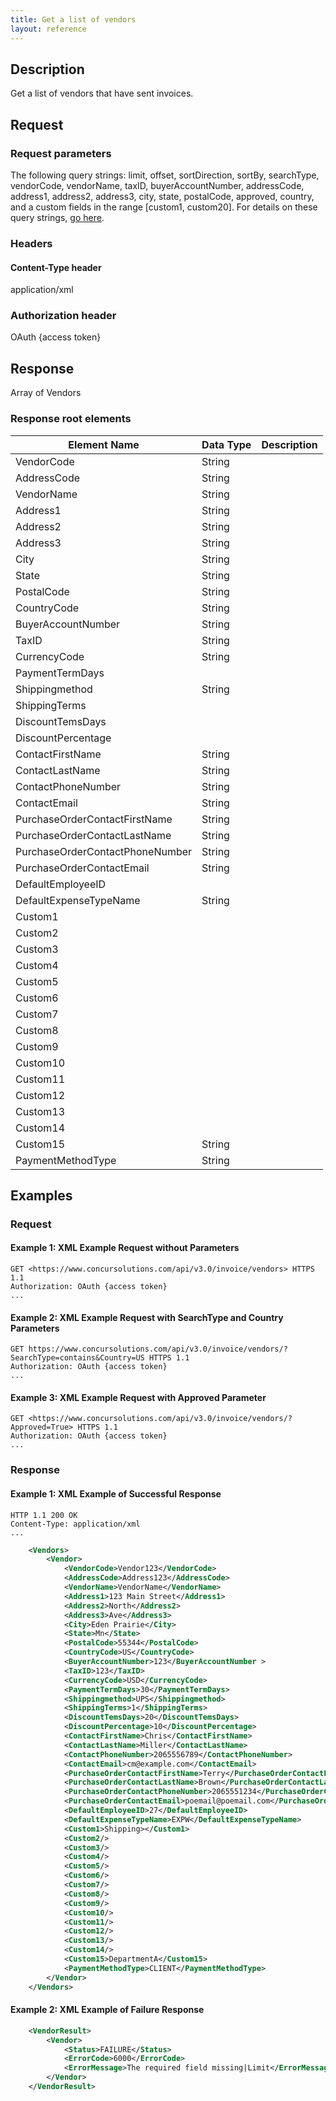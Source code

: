 ```yaml
---
title: Get a list of vendors
layout: reference
---
```


## Description
Get a list of vendors that have sent invoices.

## Request

### Request parameters
The following query strings: limit, offset, sortDirection, sortBy, searchType, vendorCode, vendorName, taxID, buyerAccountNumber,  addressCode, address1, address2, address3, city, state, postalCode, approved, country, and a custom fields in the range [custom1, custom20]. For details on these query strings, [go here][1].


### Headers
#### Content-Type header
application/xml

### Authorization header
OAuth {access token}

## Response
Array of Vendors

### Response root elements

| Element Name | Data Type | Description |
|--------------|-----------|-------------|
| VendorCode | String |  |
| AddressCode | String |  |
| VendorName | String |  |
| Address1 | String |  |
| Address2 | String |  |
| Address3 | String |  |
| City | String |  |
| State | String |  |
| PostalCode | String |  |
| CountryCode | String |  |
| BuyerAccountNumber | String |  |
| TaxID | String |  |
| CurrencyCode | String |  |
| PaymentTermDays |  |  |
| Shippingmethod | String |  |
| ShippingTerms |  |  |
| DiscountTemsDays |  |  |
| DiscountPercentage |  |  |
| ContactFirstName | String |  |
| ContactLastName | String |  |
| ContactPhoneNumber | String |  |
| ContactEmail | String |  |
| PurchaseOrderContactFirstName | String |  |
| PurchaseOrderContactLastName | String |  |
| PurchaseOrderContactPhoneNumber | String |  |
| PurchaseOrderContactEmail | String |  |
| DefaultEmployeeID |  |  |
| DefaultExpenseTypeName | String |  |
| Custom1 |  |  |
| Custom2 |  |  |
| Custom3 |  |  |
| Custom4 |  |  |
| Custom5 |  |  |
| Custom6 |  |  |
| Custom7 |  |  |
| Custom8 |  |  |
| Custom9 |  |  |
| Custom10 |  |  |
| Custom11 |  |  |
| Custom12 |  |  |
| Custom13 |  |  |
| Custom14 |  |  |
| Custom15 | String |  |
| PaymentMethodType | String |  |

## Examples

### Request

#### Example 1: XML Example Request without Parameters

    GET <https://www.concursolutions.com/api/v3.0/invoice/vendors> HTTPS 1.1
    Authorization: OAuth {access token}
    ...

#### Example 2: XML Example Request with SearchType and Country Parameters

    GET https://www.concursolutions.com/api/v3.0/invoice/vendors/?SearchType=contains&Country=US HTTPS 1.1
    Authorization: OAuth {access token}
    ...

#### Example 3: XML Example Request with Approved Parameter

    GET <https://www.concursolutions.com/api/v3.0/invoice/vendors/?Approved=True> HTTPS 1.1
    Authorization: OAuth {access token}
    ...

### Response

#### Example 1: XML Example of Successful Response

    HTTP 1.1 200 OK
    Content-Type: application/xml
    ...

```XML
    <Vendors>
        <Vendor>
            <VendorCode>Vendor123</VendorCode>
            <AddressCode>Address123</AddressCode>
            <VendorName>VendorName</VendorName>
            <Address1>123 Main Street</Address1>
            <Address2>North</Address2>
            <Address3>Ave</Address3>
            <City>Eden Prairie</City>
            <State>Mn</State>
            <PostalCode>55344</PostalCode>
            <CountryCode>US</CountryCode>
            <BuyerAccountNumber>123</BuyerAccountNumber >
            <TaxID>123</TaxID>
            <CurrencyCode>USD</CurrencyCode>
            <PaymentTermDays>30</PaymentTermDays>
            <Shippingmethod>UPS</Shippingmethod>
            <ShippingTerms>1</ShippingTerms>
            <DiscountTemsDays>20</DiscountTemsDays>
            <DiscountPercentage>10</DiscountPercentage>
            <ContactFirstName>Chris</ContactFirstName>
            <ContactLastName>Miller</ContactLastName>
            <ContactPhoneNumber>2065556789</ContactPhoneNumber>
            <ContactEmail>cm@example.com</ContactEmail>
            <PurchaseOrderContactFirstName>Terry</PurchaseOrderContactFirstName>
            <PurchaseOrderContactLastName>Brown</PurchaseOrderContactLastName>
            <PurchaseOrderContactPhoneNumber>2065551234</PurchaseOrderContactPhoneNumber>
            <PurchaseOrderContactEmail>poemail@poemail.com</PurchaseOrderContactEmail>
            <DefaultEmployeeID>27</DefaultEmployeeID>
            <DefaultExpenseTypeName>EXPW</DefaultExpenseTypeName>
            <Custom1>Shipping></Custom1>
            <Custom2/>
            <Custom3/>
            <Custom4/>
            <Custom5/>
            <Custom6/>
            <Custom7/>
            <Custom8/>
            <Custom9/>
            <Custom10/>
            <Custom11/>
            <Custom12/>
            <Custom13/>
            <Custom14/>
            <Custom15>DepartmentA</Custom15>
            <PaymentMethodType>CLIENT</PaymentMethodType>
        </Vendor>
    </Vendors>
```
#### Example 2: XML Example of Failure Response
```XML
    <VendorResult>
        <Vendor>
            <Status>FAILURE</Status>
            <ErrorCode>6000</ErrorCode>
            <ErrorMessage>The required field missing|Limit</ErrorMessage>
        </Vendor>
    </VendorResult>
```
[1]: https://www.concursolutions.com/api/docs/index.html#!/Vendors/Get_limit_offset_sortDirection_sortBy_searchType_vendorCode_vendorName_taxID_buyerAccountNumber_addressCode_address1_address2_address3_city_state_postalCode_approved_country_custom1_custom2_custom3_custom4_custom5_custom6_custom7_custom8_custom9_custom10_custom11_custom12_custom13_custom14_custom15_custom16_custom17_custom18_custom19_custom20_get_0
